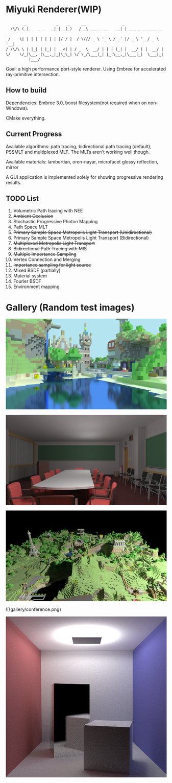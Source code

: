 

# Miyuki Renderer(WIP)

```
        _             _    _     __                _
  /\/\ (_)_   _ _   _| | _(_)   /__\ ___ _ __   __| | ___ _ __ ___ _ __
 /    \| | | | | | | | |/ / |  / \/// _ \ '_ \ / _` |/ _ \ '__/ _ \ '__|
/ /\/\ \ | |_| | |_| |   <| | / _  \  __/ | | | (_| |  __/ | |  __/ |
\/    \/_|\__, |\__,_|_|\_\_| \/ \_/\___|_| |_|\__,_|\___|_|  \___|_|
          |___/
```

Goal: a high performance pbrt-style renderer. Using Embree for accelerated ray-primitive intersection.

## How to build

Dependencies: Embree 3.0, boost filesystem(not required when on non-Windows).

CMake everything.

## Current Progress 

Available algorithms: path tracing, bidirectional path tracing (default), PSSMLT and multiplexed MLT. The MLTs aren't working well though.

Available materials: lambertian, oren-nayar, microfacet glossy reflection, mirror

A GUI application is implemented solely for showing progressive rendering results.

##  TODO List

1. Volumetric Path tracing with NEE
2. ~~Ambient Occlusion~~
3. Stochastic Progressive Photon Mapping
4. Path Space MLT
5. ~~Primary Sample Space Metropolis Light Transport (Unidirectional)~~
6. Primary Sample Space Metropolis Light Transport (Bidirectional)
7. ~~Multiplexed Metropolis Light Transport~~
8. ~~Bidirectional Path Tracing with MIS~~ 
9. ~~Multiple Importance Sampling~~
10. Vertex Connection and Merging
11. ~~Importance sampling for light source~~
12. Mixed BSDF (partially)
13. Material system
14. Fourier BSDF
15. Environment mapping

# Gallery (Random test images)

![](gallery/vokselia_spawn_pr0.1.png)

![](gallery/conference.png)

![](gallery/vokselia_spawn.png)

![(gallery/conference.png)

![](gallery/tough_box.png)


